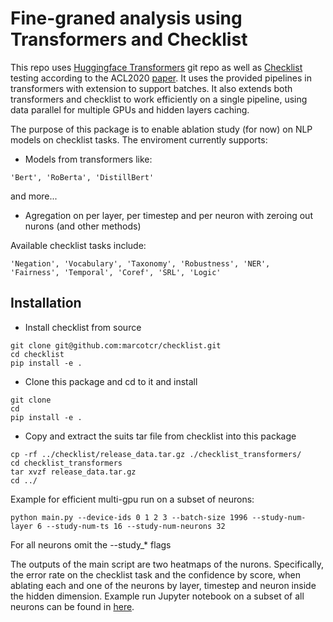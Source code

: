 # Fine-graned analysis using Transformers and Checklist

This repo uses [Huggingface Transformers](https://github.com/huggingface/transformers) git repo 
as well as [Checklist](https://github.com/marcotcr/checklist) testing according to the ACL2020
[paper](https://arxiv.org/abs/2005.04118). It uses the provided pipelines in transformers with
extension to support batches. It also extends both transformers and checklist to work efficiently 
on a single pipeline, using data parallel for multiple GPUs and hidden layers caching.


The purpose of this package is to enable ablation study (for now) on NLP models on checklist 
tasks. The enviroment currently supports:
+ Models from transformers like:
```
'Bert', 'RoBerta', 'DistillBert' 
```
and more...
+ Agregation on per layer, per timestep and per neuron with zeroing out nurons (and other methods) 

Available checklist tasks include:
```
'Negation', 'Vocabulary', 'Taxonomy', 'Robustness', 'NER',  'Fairness', 'Temporal', 'Coref', 'SRL', 'Logic' 
```

## Installation
+ Install checklist from source
```
git clone git@github.com:marcotcr/checklist.git
cd checklist
pip install -e .
```
+ Clone this package and cd to it and install 
```
git clone 
cd 
pip install -e .
```
+ Copy and extract the suits tar file from checklist into this package
```
cp -rf ../checklist/release_data.tar.gz ./checklist_transformers/
cd checklist_transformers
tar xvzf release_data.tar.gz
cd ../
```

 
Example for efficient multi-gpu run on a subset of neurons:
 ```
 python main.py --device-ids 0 1 2 3 --batch-size 1996 --study-num-layer 6 --study-num-ts 16 --study-num-neurons 32
```
For all neurons omit the --study_* flags


The outputs of the main script are two heatmaps of the nurons. Specifically,
the error rate on the checklist task and the confidence by score, when ablating each and one
of the neurons by layer, timestep and neuron inside the hidden dimension. 
Example run Jupyter notebook on a subset of all neurons can be found in [here]().


